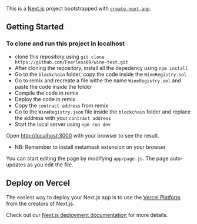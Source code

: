 This is a [Next.js](https://nextjs.org/) project bootstrapped with [`create-next-app`](https://github.com/vercel/next.js/tree/canary/packages/create-next-app).

## Getting Started
### To clone and run this project in localhost

- clone this repository using ```git clone https://github.com/Fearless09/wine-test.git```
- After cloning the repository, install all the depedency using ```npm install```
- Go to the `blockchain` folder, copy the code inside the `WineRegistry.sol`
- Go to remix and recreate a file withe the name `WineRegistry.sol` and paste the code inside the folder
- Compile the code in remix
- Deploy the code in remix
- Copy the `contract address` from remix
- Go to the `WineRegistry.json` file inside the `blockchain` folder and replace the address with your `contract address`
- Start the local server using ```npm run dev```

Open [http://localhost:3000](http://localhost:3000) with your browser to see the result.

- NB: Remember to install metamask extension on your browser

You can start editing the page by modifying `app/page.js`. The page auto-updates as you edit the file.

## Deploy on Vercel

The easiest way to deploy your Next.js app is to use the [Vercel Platform](https://vercel.com/new?utm_medium=default-template&filter=next.js&utm_source=create-next-app&utm_campaign=create-next-app-readme) from the creators of Next.js.

Check out our [Next.js deployment documentation](https://nextjs.org/docs/deployment) for more details.
